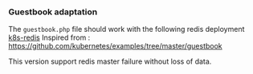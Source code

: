 ### Guestbook adaptation

The ```guestbook.php``` file should work with the following redis deployment [k8s-redis](https://github.com/arnnow/k8s-redis)
Inspired from : https://github.com/kubernetes/examples/tree/master/guestbook

This version support redis master failure without loss of data.
